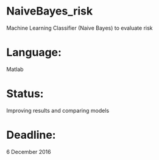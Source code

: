 # NaiveBayes_risk
Machine Learning Classifier (Naive Bayes) to evaluate risk

# Language:
Matlab

# Status:
Improving results and comparing models

# Deadline: 
6 December 2016
